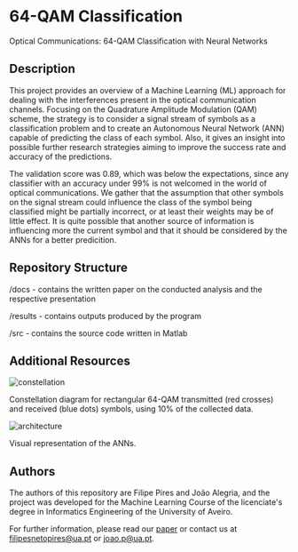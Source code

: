 # 64-QAM Classification
Optical Communications: 64-QAM Classification with Neural Networks

## Description 

This project provides an overview of a Machine Learning (ML) approach for dealing with the interferences present in the optical communication channels.
Focusing on the Quadrature Amplitude Modulation (QAM) scheme, the strategy is to consider a signal stream of symbols as a classification problem and to create an Autonomous Neural Network (ANN) capable of predicting the class of each symbol.
Also, it gives an insight into possible further research strategies aiming to improve the success rate and accuracy of the predictions.

The validation score was 0.89, which was below the expectations, since any classifier with an accuracy under 99% is not welcomed in the world of optical communications.
We gather that the assumption that other symbols on the signal stream could influence the class of the symbol being classified might be partially incorrect, or at least their weights may be of little effect.
It is quite possible that another source of information is influencing more the current symbol and that it should be considered by the ANNs for a better predicition.

## Repository Structure 

/docs - contains the written paper on the conducted analysis and the respective presentation

/results - contains outputs produced by the program

/src - contains the source code written in Matlab

## Additional Resources

![constellation](https://github.com/FilipePires98/64-QAM-Classification/blob/main/docs/paper/figure2.jpg)

Constellation diagram for rectangular 64-QAM transmitted (red crosses) and received (blue dots) symbols, using 10% of the collected data.

![architecture](https://github.com/FilipePires98/64-QAM-Classification/blob/main/docs/paper/figure4.jpg)

Visual representation of the ANNs.

## Authors

The authors of this repository are Filipe Pires and João Alegria, and the project was developed for the Machine Learning Course of the licenciate's degree in Informatics Engineering of the University of Aveiro.

For further information, please read our [paper](https://github.com/FilipePires98/64-QAM-Classification/blob/main/docs/paper/Paper.pdf) or contact us at filipesnetopires@ua.pt or joao.p@ua.pt.



